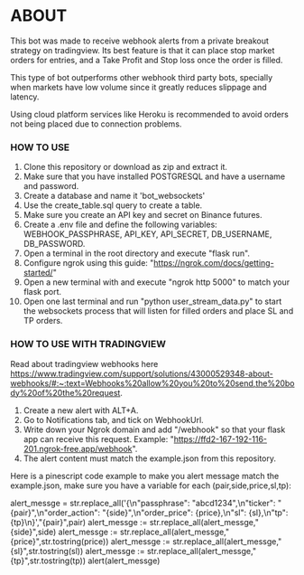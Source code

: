 # ABOUT
This bot was made to receive webhook alerts from a private breakout strategy on tradingview. Its best feature is that it can place stop market orders for entries, and a Take Profit and Stop loss once the order is filled.

This type of bot outperforms other webhook third party bots, specially when markets have low volume since it greatly reduces slippage and latency.

Using cloud platform services like Heroku is recommended to avoid orders not being placed due to connection problems.

### HOW TO USE
1. Clone this repository or download as zip and extract it.
2. Make sure that you have installed POSTGRESQL and have a username and password.
3. Create a database and name it 'bot_websockets'
4. Use the create_table.sql query to create a table.
5. Make sure you create an API key and secret on Binance futures.
6. Create a .env file and define the following variables: WEBHOOK_PASSPHRASE, API_KEY, API_SECRET, DB_USERNAME, DB_PASSWORD.
7. Open a terminal in the root directory and execute "flask run".
8. Configure ngrok using this guide: "https://ngrok.com/docs/getting-started/"
9. Open a new terminal with and execute "ngrok http 5000" to match your flask port.
10. Open one last terminal and run "python user_stream_data.py" to start the websockets process that will listen for filled orders and place SL and TP orders.

### HOW TO USE WITH TRADINGVIEW
Read about tradingview webhooks here https://www.tradingview.com/support/solutions/43000529348-about-webhooks/#:~:text=Webhooks%20allow%20you%20to%20send,the%20body%20of%20the%20request.
1. Create a new alert with ALT+A.
2. Go to Notifications tab, and tick on WebhookUrl.
3. Write down your Ngrok domain and add "/webhook" so that your flask app can receive this request. Example: "https://ffd2-167-192-116-201.ngrok-free.app/webhook".
4. The alert content must match the example.json from this repository. 

Here is a pinescript code example to make you alert message match the example.json, make sure you have a variable for each (pair,side,price,sl,tp):

alert_messge = str.replace_all('{\n\"passphrase\": \"abcd1234\",\n\"ticker\": \"{pair}\",\n\"order_action\": \"{side}",\n\"order_price\": {price},\n\"sl\": {sl},\n\"tp\": {tp}\n}',"{pair}",pair)
    alert_messge := str.replace_all(alert_messge,"{side}",side)
    alert_messge := str.replace_all(alert_messge,"{price}",str.tostring(price))
    alert_messge := str.replace_all(alert_messge,"{sl}",str.tostring(sl))
    alert_messge := str.replace_all(alert_messge,"{tp}",str.tostring(tp))
    alert(alert_messge)
